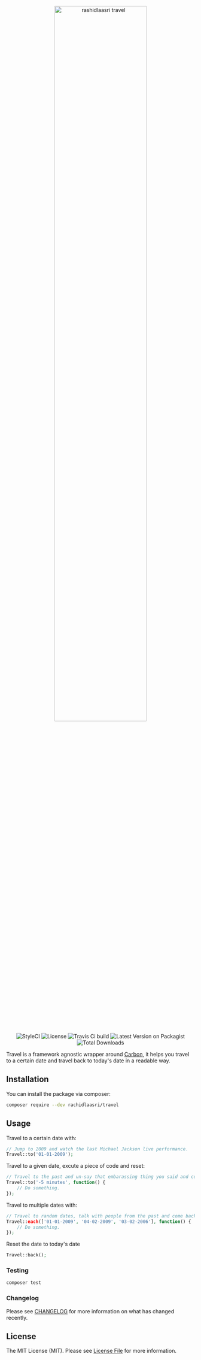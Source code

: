 <p align="center">
<img width="70%" alt="rashidlaasri travel" src="https://user-images.githubusercontent.com/36804104/82325079-274ca780-99ca-11ea-8c3d-afd163d1bba0.png">
</p>

<p align="center">
    <img src="https://styleci.io/repos/264614816/shield?branch=master" alt="StyleCI">
    <img src="https://img.shields.io/github/license/rashidlaasri/travel" alt="License">
    <img src="https://img.shields.io/travis/rashidlaasri/travel/master" alt="Travis Ci build">
    <img src="https://img.shields.io/packagist/v/rachidlaasri/travel.svg" alt="Latest Version on Packagist">
    <img src="https://img.shields.io/packagist/dt/rachidlaasri/travel.svg" alt="Total Downloads">
</p>

Travel is a framework agnostic wrapper around [Carbon](https://github.com/briannesbitt/Carbon), it helps you travel to a certain date and travel back to today's date in a readable way.

## Installation

You can install the package via composer:

```bash
composer require --dev rachidlaasri/travel
```

## Usage

 Travel to a certain date with:

```php
// Jump to 2009 and watch the last Michael Jackson live performance.
Travel::to('01-01-2009');
```

 Travel to a given date, excute a piece of code and reset:

```php
// Travel to the past and un-say that embarassing thing you said and come back.
Travel::to('-5 minutes', function() {
    // Do something.
});
```

Travel to multiple dates with:

```php
// Travel to random dates, talk with people from the past and come back.
Travel::each(['01-01-2009', '04-02-2009', '03-02-2006'], function() {
    // Do something.
});
```

 Reset the date to today's date
```php
Travel::back();
```

### Testing

``` bash
composer test
```

### Changelog

Please see [CHANGELOG](CHANGELOG.md) for more information on what has changed recently.

## License

The MIT License (MIT). Please see [License File](LICENSE.md) for more information.

